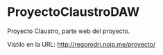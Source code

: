 # ProyectoClaustroDAW

Proyecto Claustro, parte web del proyecto. 

Vistilo en la URL: http://regorodri.noip.me/proyecto/
